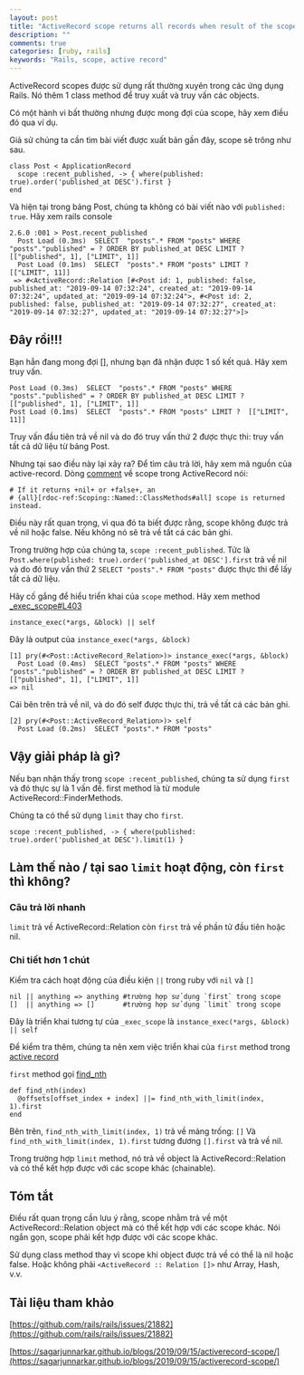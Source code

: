 ```yaml
---
layout: post
title: "ActiveRecord scope returns all records when result of the scope is nil"
description: ""
comments: true
categories: [ruby, rails]
keywords: "Rails, scope, active record"
---
```


ActiveRecord scopes được sử dụng rất thường xuyên trong các ứng dụng Rails. Nó thêm 1 class method để truy xuất và truy vấn các objects.

Có một hành vi bất thường nhưng được mong đợi của scope, hãy xem điều đó qua ví dụ.

Giả sử chúng ta cần tìm bài viết được xuất bản gần đây, scope sẽ trông như sau.

```
class Post < ApplicationRecord
  scope :recent_published, -> { where(published: true).order('published_at DESC').first }
end
```

Và hiện tại trong bảng Post, chúng ta không có bài viết nào với ```published: true```. Hãy xem rails console 

```
2.6.0 :001 > Post.recent_published
  Post Load (0.3ms)  SELECT  "posts".* FROM "posts" WHERE "posts"."published" = ? ORDER BY published_at DESC LIMIT ?  [["published", 1], ["LIMIT", 1]]
  Post Load (0.1ms)  SELECT  "posts".* FROM "posts" LIMIT ?  [["LIMIT", 11]]
 => #<ActiveRecord::Relation [#<Post id: 1, published: false, published_at: "2019-09-14 07:32:24", created_at: "2019-09-14 07:32:24", updated_at: "2019-09-14 07:32:24">, #<Post id: 2, published: false, published_at: "2019-09-14 07:32:27", created_at: "2019-09-14 07:32:27", updated_at: "2019-09-14 07:32:27">]>
```



## Đây rồi!!!

Bạn hẳn đang mong đợi [], nhưng bạn đã nhận được 1 số kết quả. Hãy xem truy vấn.

```
Post Load (0.3ms)  SELECT  "posts".* FROM "posts" WHERE "posts"."published" = ? ORDER BY published_at DESC LIMIT ?  [["published", 1], ["LIMIT", 1]]
Post Load (0.1ms)  SELECT  "posts".* FROM "posts" LIMIT ?  [["LIMIT", 11]]
```

Truy vấn đầu tiên trả về nil và do đó truy vấn thứ 2 được thực thi: truy vấn tất cả dữ liệu từ bảng Post.

Nhưng tại sao điều này lại xảy ra?
Để tìm câu trả lời, hãy xem mã nguồn của active-record. Dòng [comment](https://github.com/rails/rails/blob/v6.0.0/activerecord/lib/active_record/scoping/named.rb#L71) về scope trong ActiveRecord nói:

```
# If it returns +nil+ or +false+, an
# {all}[rdoc-ref:Scoping::Named::ClassMethods#all] scope is returned instead.
```

Điều này rất quan trọng, vì qua đó ta biết được rằng, scope không được trả về nil hoặc false. Nếu không nó sẽ trả về tất cá các bản ghi.

Trong trường hợp của chúng ta, ```scope :recent_published```. Tức là ```Post.where(published: true).order('published_at DESC'].first``` trả về nil và do đó truy vấn thứ 2 ```SELECT "posts".* FROM "posts"``` được thực thi để lấy tất cả dữ liệu.

Hãy cố gắng để hiểu triển khai của ```scope``` method. Hãy xem method [_exec_scope#L403](https://github.com/rails/rails/blob/v6.0.0/activerecord/lib/active_record/relation.rb#L403)

```
instance_exec(*args, &block) || self
```
Đây là output của ```instance_exec(*args, &block)```

```
[1] pry(#<Post::ActiveRecord_Relation>)> instance_exec(*args, &block)
  Post Load (0.4ms)  SELECT "posts".* FROM "posts" WHERE "posts"."published" = ? ORDER BY published_at DESC LIMIT ?  [["published", 1], ["LIMIT", 1]]
=> nil
```

Cái bên trên trả về nil, và do đó self được thực thi, trả về tất cá các bản ghi.

```
[2] pry(#<Post::ActiveRecord_Relation>)> self
  Post Load (0.2ms)  SELECT "posts".* FROM "posts"
```

## Vậy giải pháp là gì?

Nếu bạn nhận thấy trong ```scope :recent_published```, chúng ta sử dụng ```first``` và đó thực sự là 1 vấn đề. first method là từ module ActiveRecord::FinderMethods.

Chúng ta có thể sử dụng ```limit``` thay cho ```first```.

```
scope :recent_published, -> { where(published: true).order('published_at DESC').limit(1) }
```
## Làm thế nào / tại sao ```limit``` hoạt động, còn ```first``` thì không?

### Câu trả lời nhanh

```limit``` trả về ActiveRecord::Relation còn ```first``` trả về phần tử đầu tiên hoặc nil.

### Chi tiết hơn 1 chút

Kiểm tra cách hoạt động của điều kiện ```||``` trong ruby với ```nil``` và ```[]```

```
nil || anything => anything #trường hợp sử dụng `first` trong scope
[]  || anything => []       #trường hợp sử dụng `limit` trong scope
```

Đây là triển khai tương tự của ```_exec_scope``` là ```instance_exec(*args, &block) || self```

Để kiểm tra thêm, chúng ta nên xem việc triển khai của ```first``` method trong [active record](https://github.com/rails/rails/blob/v6.0.0/activerecord/lib/active_record/relation/finder_methods.rb#L116)

```first``` method gọi [find_nth](https://github.com/rails/rails/blob/v6.0.0/activerecord/lib/active_record/relation/finder_methods.rb#L504)

```
def find_nth(index)
  @offsets[offset_index + index] ||= find_nth_with_limit(index, 1).first
end
```

Bên trên, ```find_nth_with_limit(index, 1)``` trả về mảng trống: ```[]```
Và ```find_nth_with_limit(index, 1).first``` tương đương ```[].first``` và trả về nil.

Trong trường hợp ```limit``` method, nó trả về object là ActiveRecord::Relation và có thể kết hợp được với các scope khác (chainable).

## Tóm tắt

Điều rất quan trọng cần lưu ý rằng, scope nhằm trả về một ActiveRecord::Relation object mà có thể kết hợp với các scope khác. Nói ngắn gọn, scope phải kết hợp được với các scope khác.

Sử dụng class method thay vì scope khi object được trả về có thể là nil hoặc false. Hoặc không phải ```<ActiveRecord :: Relation []>``` như Array, Hash, v.v.

## Tài liệu tham khảo

[https://github.com/rails/rails/issues/21882](https://github.com/rails/rails/issues/21882)

[https://sagarjunnarkar.github.io/blogs/2019/09/15/activerecord-scope/](https://sagarjunnarkar.github.io/blogs/2019/09/15/activerecord-scope/)
